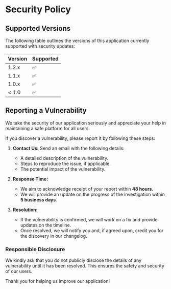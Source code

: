 # Security Policy

## Supported Versions

The following table outlines the versions of this application currently supported with security updates:

| Version | Supported          |
| ------- | ------------------ |
| 1.2.x   | :white_check_mark: |
| 1.1.x   | :white_check_mark: |
| 1.0.x   | :white_check_mark: |
| < 1.0   | :white_check_mark: |

## Reporting a Vulnerability

We take the security of our application seriously and appreciate your help in maintaining a safe platform for all users.

If you discover a vulnerability, please report it by following these steps:

1. **Contact Us:** Send an email with the following details:
   - A detailed description of the vulnerability.
   - Steps to reproduce the issue, if applicable.
   - The potential impact of the vulnerability.

2. **Response Time:**
   - We aim to acknowledge receipt of your report within **48 hours**.
   - We will provide an update on the progress of the investigation within **5 business days**.

3. **Resolution:**
   - If the vulnerability is confirmed, we will work on a fix and provide updates on the timeline.
   - Once resolved, we will notify you and, if agreed upon, credit you for the discovery in our changelog.

### Responsible Disclosure
We kindly ask that you do not publicly disclose the details of any vulnerability until it has been resolved. This ensures the safety and security of our users.

Thank you for helping us improve our application!
